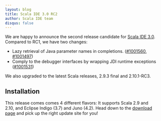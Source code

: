 ```yaml
---
layout: blog
title: Scala IDE 3.0 RC2
author: Scala IDE team
disqus: false
---
```


We are happy to announce the second release candidate for [Scala IDE 3.0][release-notes]. Compared to RC1, we have two changes:

* Lazy retrieval of Java parameter names in completions. ([#1001560][1001560], [#1001497][1001497])
* Comply to the debugger interfaces by wrapping JDI runtime exceptions ([#1001531][1001531])

We also upgraded to the latest Scala releases, 2.9.3 final and 2.10.1-RC3.


## Installation

This release comes comes 4 different flavors: It supports Scala 2.9 and 2.10, and Eclipse Indigo (3.7) and Juno (4.2).
Head down to the [download page][download] and pick up the right update site for you!

[release-notes]: http://scala-ide.org/blog/3.0-rc1-announcement.html
[1001531]: https://www.assembla.com/spaces/scala-ide/tickets/1001531
[1001560]: https://www.assembla.com/spaces/scala-ide/tickets/1001560
[1001497]: https://www.assembla.com/spaces/scala-ide/tickets/1001497
[download]: http://scala-ide.org/download/milestone.html
